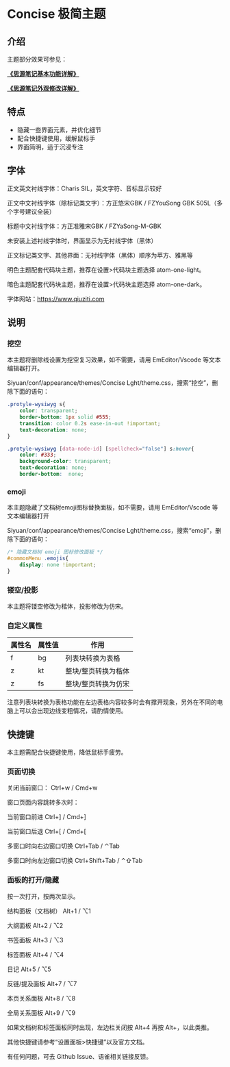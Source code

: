 # Concise 极简主题

## 介绍

主题部分效果可参见：

[**《思源笔记基本功能详解》**](https://www.yuque.com/u25584857/ryp75p/cd49lz)

[**《思源笔记外观修改详解》**](https://www.yuque.com/u25584857/ryp75p/sgf58w)



## 特点

* 隐藏一些界面元素，并优化细节
* 配合快捷键使用，缓解鼠标手
* 界面简明，适于沉浸专注

## 字体

正文英文衬线字体：Charis SIL，英文字符、音标显示较好

正文中文衬线字体（除标记类文字）：方正悠宋GBK / FZYouSong GBK 505L（多个字号建议全装）

标题中文衬线字体：方正准雅宋GBK / FZYaSong-M-GBK

未安装上述衬线字体时，界面显示为无衬线字体（黑体）

正文标记类文字、其他界面：无衬线字体（黑体）顺序为苹方、雅黑等



明色主题配套代码块主题，推荐在设置>代码块主题选择 atom-one-light。

暗色主题配套代码块主题，推荐在设置>代码块主题选择 atom-one-dark。

字体网站：https://www.qiuziti.com

## 说明

### 挖空

本主题将删除线设置为挖空复习效果，如不需要，请用 EmEditor/Vscode 等文本编辑器打开。

Siyuan/conf/appearance/themes/Concise Lght/theme.css，搜索“挖空”，删除下面的语句：

```css
.protyle-wysiwyg s{
    color: transparent;
    border-bottom: 1px solid #555;
    transition: color 0.2s ease-in-out !important;
    text-decoration: none;
}

.protyle-wysiwyg [data-node-id] [spellcheck="false"] s:hover{
    color: #333;
    background-color: transparent;
    text-decoration: none;
    border-bottom:  none;
```

### emoji

本主题隐藏了文档树emoji图标替换面板，如不需要，请用 EmEditor/Vscode 等文本编辑器打开

Siyuan/conf/appearance/themes/Concise Lght/theme.css，搜索“emoji”，删除下面的语句：

```css
/* 隐藏文档树 emoji 图标修改面板 */
#commonMenu .emojis{
    display: none !important;
}
```

### 镂空/投影

本主题将镂空修改为楷体，投影修改为仿宋。

### 自定义属性

| 属性名 | 属性值 | 作用                |
| ------ | ------ | ------------------- |
| f      | bg     | 列表块转换为表格    |
| z      | kt     | 整块/整页转换为楷体 |
| z      | fs     | 整块/整页转换为仿宋 |

注意列表块转换为表格功能在左边表格内容较多时会有撑开现象，另外在不同的电脑上可以会出现边线变粗情况，请酌情使用。

## 快捷键

本主题需配合快捷键使用，降低鼠标手疲劳。

### 页面切换

关闭当前窗口： Ctrl+w / Cmd+w

窗口页面内容跳转多次时：

当前窗口前进 Ctrl+] / Cmd+]

当前窗口后退 Ctrl+[ / Cmd+[

多窗口时向右边窗口切换 Ctrl+Tab / ⌃Tab

多窗口时向左边窗口切换 Ctrl+Shift+Tab / ⌃⇧Tab

### 面板的打开/隐藏

按一次打开，按两次显示。

结构面板（文档树） Alt+1 / ⌥1

大纲面板 Alt+2 / ⌥2

书签面板 Alt+3 / ⌥3

标签面板 Alt+4 / ⌥4

日记 Alt+5 / ⌥5

反链/提及面板 Alt+7 / ⌥7

本页关系面板 Alt+8 / ⌥8

全局关系面板 Alt+9 / ⌥9



如果文档树和标签面板同时出现，左边栏关闭按 Alt+4 再按 Alt+，以此类推。

其他快捷键请参考“设置面板>快捷键”以及官方文档。



有任何问题，可去 Github Issue、语雀相关链接反馈。













